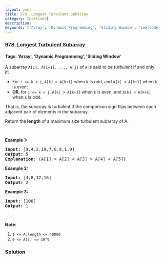 ```yaml
---
layout: post
title: 978. Longest Turbulent Subarray
category: [Leetcode]
description: 
keywords: ['Array', 'Dynamic Programming', 'Sliding Window', 'Leetcode', 'Medium']
---
```

### [978. Longest Turbulent Subarray](https://leetcode.com/problems/longest-turbulent-subarray)

#### Tags: 'Array', 'Dynamic Programming', 'Sliding Window'

<div class="content__u3I1 question-content__JfgR"><div><p>A subarray <code>A[i], A[i+1], ..., A[j]</code> of <code>A</code> is said to be <em>turbulent</em> if and only if:</p>
<ul>
<li>For <code>i &lt;= k &lt; j</code>, <code>A[k] &gt; A[k+1]</code> when <code>k</code> is odd, and <code>A[k] &lt; A[k+1]</code> when <code>k</code> is even;</li>
<li><strong>OR</strong>, for <code>i &lt;= k &lt; j</code>, <code>A[k] &gt; A[k+1]</code> when <code>k</code> is even, and <code>A[k] &lt; A[k+1]</code> when <code>k</code> is odd.</li>
</ul>
<p>That is, the subarray is turbulent if the comparison sign flips between each adjacent pair of elements in the subarray.</p>
<p>Return the <strong>length</strong> of a maximum size turbulent subarray of A.</p>
<p> </p>
<div>
<p><strong>Example 1:</strong></p>
<pre><strong>Input: </strong><span id="example-input-1-1">[9,4,2,10,7,8,8,1,9]</span>
<strong>Output: </strong><span id="example-output-1">5</span>
<strong>Explanation: </strong>(A[1] &gt; A[2] &lt; A[3] &gt; A[4] &lt; A[5])
</pre>
<div>
<p><strong>Example 2:</strong></p>
<pre><strong>Input: </strong><span id="example-input-2-1">[4,8,12,16]</span>
<strong>Output: </strong><span id="example-output-2">2</span>
</pre>
<div>
<p><strong>Example 3:</strong></p>
<pre><strong>Input: </strong><span id="example-input-3-1">[100]</span>
<strong>Output: </strong><span id="example-output-3">1</span>
</pre>
</div>
</div>
</div>
<p> </p>
<p><strong>Note:</strong></p>
<ol>
<li><code>1 &lt;= A.length &lt;= 40000</code></li>
<li><code>0 &lt;= A[i] &lt;= 10^9</code></li>
</ol></div></div>

### Solution
